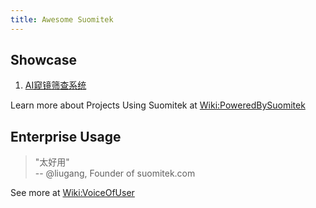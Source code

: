 ```yaml
---
title: Awesome Suomitek
---
```


## Showcase

1. [AI窥镜筛查系统](https://www.suomitek.com)

Learn more about Projects Using Suomitek at [Wiki:PoweredBySuomitek](https://github.com/suomitek/athena-ai-service/wiki/PoweredBySuomitek)

## Enterprise Usage

> "太好用"  
> -- @liugang, Founder of suomitek.com
>

See more at [Wiki:VoiceOfUser](https://www.suomitek.com)
